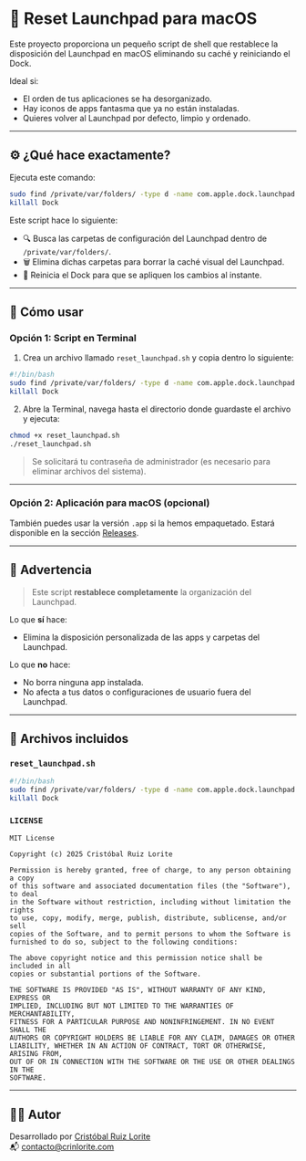 # 🧹 Reset Launchpad para macOS

Este proyecto proporciona un pequeño script de shell que restablece la disposición del Launchpad en macOS eliminando su caché y reiniciando el Dock.

Ideal si:
- El orden de tus aplicaciones se ha desorganizado.
- Hay iconos de apps fantasma que ya no están instaladas.
- Quieres volver al Launchpad por defecto, limpio y ordenado.

---

## ⚙️ ¿Qué hace exactamente?

Ejecuta este comando:

```bash
sudo find /private/var/folders/ -type d -name com.apple.dock.launchpad -exec rm -rf {} + 2>/dev/null
killall Dock
```

Este script hace lo siguiente:

- 🔍 Busca las carpetas de configuración del Launchpad dentro de `/private/var/folders/`.
- 🗑️ Elimina dichas carpetas para borrar la caché visual del Launchpad.
- 🔄 Reinicia el Dock para que se apliquen los cambios al instante.

---

## 🚀 Cómo usar

### Opción 1: Script en Terminal

1. Crea un archivo llamado `reset_launchpad.sh` y copia dentro lo siguiente:

```bash
#!/bin/bash
sudo find /private/var/folders/ -type d -name com.apple.dock.launchpad -exec rm -rf {} + 2>/dev/null
killall Dock
```

2. Abre la Terminal, navega hasta el directorio donde guardaste el archivo y ejecuta:

```bash
chmod +x reset_launchpad.sh
./reset_launchpad.sh
```

> Se solicitará tu contraseña de administrador (es necesario para eliminar archivos del sistema).

---

### Opción 2: Aplicación para macOS (opcional)

También puedes usar la versión `.app` si la hemos empaquetado. Estará disponible en la sección [Releases](https://github.com/TU-USUARIO/resetlaunchpad/releases).

---

## 🛑 Advertencia

> Este script **restablece completamente** la organización del Launchpad.

Lo que **sí** hace:
- Elimina la disposición personalizada de las apps y carpetas del Launchpad.

Lo que **no** hace:
- No borra ninguna app instalada.
- No afecta a tus datos o configuraciones de usuario fuera del Launchpad.

---

## 📂 Archivos incluidos

### `reset_launchpad.sh`

```bash
#!/bin/bash
sudo find /private/var/folders/ -type d -name com.apple.dock.launchpad -exec rm -rf {} + 2>/dev/null
killall Dock
```

### `LICENSE`

```text
MIT License

Copyright (c) 2025 Cristóbal Ruiz Lorite

Permission is hereby granted, free of charge, to any person obtaining a copy
of this software and associated documentation files (the "Software"), to deal
in the Software without restriction, including without limitation the rights
to use, copy, modify, merge, publish, distribute, sublicense, and/or sell
copies of the Software, and to permit persons to whom the Software is
furnished to do so, subject to the following conditions:

The above copyright notice and this permission notice shall be included in all
copies or substantial portions of the Software.

THE SOFTWARE IS PROVIDED "AS IS", WITHOUT WARRANTY OF ANY KIND, EXPRESS OR
IMPLIED, INCLUDING BUT NOT LIMITED TO THE WARRANTIES OF MERCHANTABILITY,
FITNESS FOR A PARTICULAR PURPOSE AND NONINFRINGEMENT. IN NO EVENT SHALL THE
AUTHORS OR COPYRIGHT HOLDERS BE LIABLE FOR ANY CLAIM, DAMAGES OR OTHER
LIABILITY, WHETHER IN AN ACTION OF CONTRACT, TORT OR OTHERWISE, ARISING FROM,
OUT OF OR IN CONNECTION WITH THE SOFTWARE OR THE USE OR OTHER DEALINGS IN THE
SOFTWARE.
```

---

## 🙋‍♂️ Autor

Desarrollado por [Cristóbal Ruiz Lorite](https://crinlorite.com)  
📬 contacto@crinlorite.com
